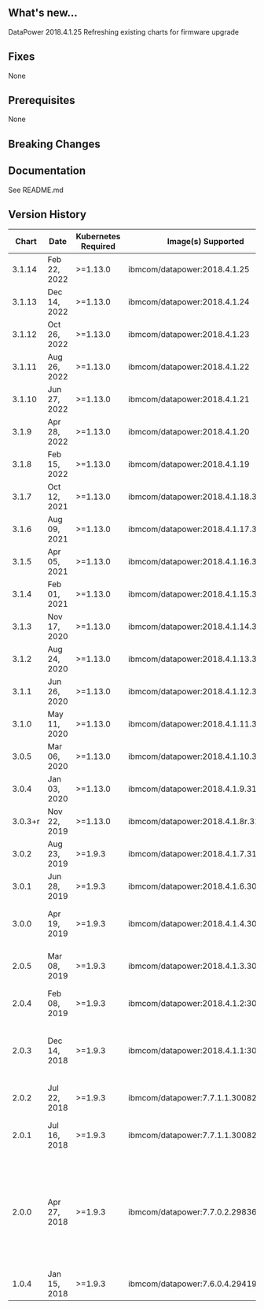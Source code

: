 ## What's new...
DataPower 2018.4.1.25
Refreshing existing charts for firmware upgrade
## Fixes
None

## Prerequisites
None

## Breaking Changes

## Documentation
See README.md

## Version History

| Chart   |   Date  | Kubernetes Required |    Image(s) Supported    | Breaking Changes | Details |
| ------- | ------------ | -------- | ------------------------------------ | ---- | -------------------------------------------------------------- |
| 3.1.14  | Feb 22, 2022 | >=1.13.0 | ibmcom/datapower:2018.4.1.25         | None | 2018.4.1.25 refresh |
| 3.1.13  | Dec 14, 2022 | >=1.13.0 | ibmcom/datapower:2018.4.1.24         | None | 2018.4.1.24 refresh |
| 3.1.12  | Oct 26, 2022 | >=1.13.0 | ibmcom/datapower:2018.4.1.23         | None | 2018.4.1.23 refresh |
| 3.1.11  | Aug 26, 2022 | >=1.13.0 | ibmcom/datapower:2018.4.1.22         | None | 2018.4.1.22 refresh |
| 3.1.10  | Jun 27, 2022 | >=1.13.0 | ibmcom/datapower:2018.4.1.21         | None | 2018.4.1.21 refresh |
| 3.1.9   | Apr 28, 2022 | >=1.13.0 | ibmcom/datapower:2018.4.1.20         | None | 2018.4.1.20 refresh |
| 3.1.8   | Feb 15, 2022 | >=1.13.0 | ibmcom/datapower:2018.4.1.19         | None | 2018.4.1.19 refresh |
| 3.1.7   | Oct 12, 2021 | >=1.13.0 | ibmcom/datapower:2018.4.1.18.336067  | None | 2018.4.1.18 refresh |
| 3.1.6   | Aug 09, 2021 | >=1.13.0 | ibmcom/datapower:2018.4.1.17.334278  | None | 2018.4.1.17 refresh |
| 3.1.5   | Apr 05, 2021 | >=1.13.0 | ibmcom/datapower:2018.4.1.16.330899  | None | 2018.4.1.16 refresh |
| 3.1.4   | Feb 01, 2021 | >=1.13.0 | ibmcom/datapower:2018.4.1.15.329061  | None | 2018.4.1.15 refresh |
| 3.1.3   | Nov 17, 2020 | >=1.13.0 | ibmcom/datapower:2018.4.1.14.327897  | None | 2018.4.1.14 refresh |
| 3.1.2   | Aug 24, 2020 | >=1.13.0 | ibmcom/datapower:2018.4.1.13.324822  | None | 2018.4.1.13 refresh |
| 3.1.1   | Jun 26, 2020 | >=1.13.0 | ibmcom/datapower:2018.4.1.12.323006  | None | 2018.4.1.12 refresh |
| 3.1.0   | May 11, 2020 | >=1.13.0 | ibmcom/datapower:2018.4.1.11.320653  | None | 2018.4.1.11, http health check, configmaps |
| 3.0.5   | Mar 06, 2020 | >=1.13.0 | ibmcom/datapower:2018.4.1.10.318002  | None | Change default pattern to "none" |
| 3.0.4   | Jan 03, 2020 | >=1.13.0 | ibmcom/datapower:2018.4.1.9.315826   | None | 2018.4.1.9 refresh |
| 3.0.3+r | Nov 22, 2019 | >=1.13.0 | ibmcom/datapower:2018.4.1.8r.315390r | None | 2018.4.1.8 refresh |
| 3.0.2   | Aug 23, 2019 | >=1.9.3  | ibmcom/datapower:2018.4.1.7.312001   | None | snmpState |
| 3.0.1   | Jun 28, 2019 | >=1.9.3  | ibmcom/datapower:2018.4.1.6.309660   | None | L2 cert, adminUserSecret |
| 3.0.0   | Apr 19, 2019 | >=1.9.3  | ibmcom/datapower:2018.4.1.4.307525   | Changed label scheme | 2018.4.1.4, pull secrets, health check, ssh permissions |
| 2.0.5   | Mar 08, 2019 | >=1.9.3  | ibmcom/datapower:2018.4.1.3.306649   | None | 2018.4.1.3, use secret for https keys/certs, ILMT annotations |
| 2.0.4   | Feb 08, 2019 | >=1.9.3  | ibmcom/datapower:2018.4.1.2:306098   | None | Continuous delivery update for 2018.4.1.2 FixPack |
| 2.0.3   | Dec 14, 2018 | >=1.9.3  | ibmcom/datapower:2018.4.1.1:305192   | None | DataPower ICP refresh for 2018.4.1.1. Contains updates to align with ICP standards |
| 2.0.2   | Jul 22, 2018 | >=1.9.3  | ibmcom/datapower:7.7.1.1.300826      | None | Add required identification annotations.  |
| 2.0.1   | Jul 16, 2018 | >=1.9.3  | ibmcom/datapower:7.7.1.1.300826      | None | Add Prometheus metrics monitoring support via the SNMP Exporter. |
| 2.0.0   | Apr 27, 2018 | >=1.9.3  | ibmcom/datapower:7.7.0.2.298364      | None | v2.0.0 Release of the ibm-datapower-dev Chart version 2.0.0. Updated DataPower image to 7.7.0.2.298364. Added RESTProxy pattern. Removed webApplicationProxy pattern. Made certificates optional |
| 1.0.4   | Jan 15, 2018 | >=1.9.3  | ibmcom/datapower:7.6.0.4.294196      | None | Update DataPower image to 7.6.0.4.294196 |
